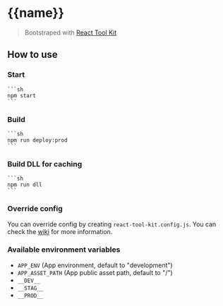 # {{name}}

> Bootstraped with [React Tool Kit](https://github.com/asepsetyawan/react-tool-kit)

## How to use

### Start

    ```sh
    npm start
    ```

### Build

    ```sh
    npm run deploy:prod
    ```

### Build DLL for caching

    ```sh
    npm run dll
    ```

### Override config

You can override config by creating `react-tool-kit.config.js`. You can check the [wiki](https://github.com/asepsetyawan/react-tool-kit/wiki/Custom-react-tool-kit-config) for more information.

### Available environment variables

- `APP_ENV` (App environment, default to "development")
- `APP_ASSET_PATH` (App public asset path, default to "/")
- `__DEV__`
- `__STAG__`
- `__PROD__`
